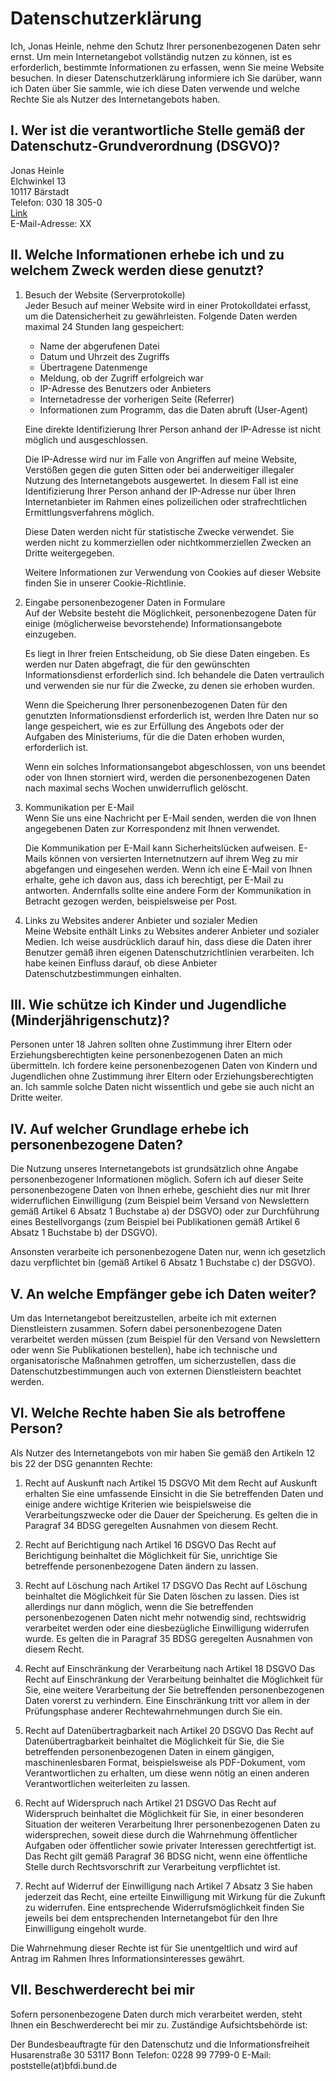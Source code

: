 # Datenschutzerklärung

Ich, Jonas Heinle, nehme den Schutz Ihrer personenbezogenen Daten sehr ernst.
Um mein Internetangebot vollständig nutzen zu können, ist es erforderlich, 
bestimmte Informationen zu erfassen, wenn Sie meine Website besuchen. 
In dieser Datenschutzerklärung informiere ich Sie darüber, wann ich Daten über Sie sammle,
 wie ich diese Daten verwende und welche Rechte Sie als Nutzer des Internetangebots haben.

## I. Wer ist die verantwortliche Stelle gemäß der Datenschutz-Grundverordnung (DSGVO)?
Jonas Heinle  
Elchwinkel 13  
10117 Bärstadt  
Telefon: 030 18 305-0  
[Link](#)  
E-Mail-Adresse: XX

## II. Welche Informationen erhebe ich und zu welchem Zweck werden diese genutzt?
1. 	Besuch der Website (Serverprotokolle)  
   	Jeder Besuch auf meiner Website wird in einer Protokolldatei erfasst, 
   	um die Datensicherheit zu gewährleisten. Folgende Daten werden maximal 
   	24 Stunden lang gespeichert:

	- Name der abgerufenen Datei
   	- Datum und Uhrzeit des Zugriffs
   	- Übertragene Datenmenge
   	- Meldung, ob der Zugriff erfolgreich war
   	- IP-Adresse des Benutzers oder Anbieters
   	- Internetadresse der vorherigen Seite (Referrer)
   	- Informationen zum Programm, das die Daten abruft (User-Agent)

   	Eine direkte Identifizierung Ihrer Person anhand der IP-Adresse ist nicht 
   	möglich und ausgeschlossen.

   	Die IP-Adresse wird nur im Falle von Angriffen auf meine Website, 
   	Verstößen gegen die guten Sitten oder bei anderweitiger illegaler Nutzung
    des Internetangebots ausgewertet. In diesem Fall ist eine Identifizierung 
	Ihrer Person anhand der IP-Adresse nur über Ihren Internetanbieter im Rahmen 
	eines polizeilichen oder strafrechtlichen Ermittlungsverfahrens möglich.

   	Diese Daten werden nicht für statistische Zwecke verwendet. 
	Sie werden nicht zu kommerziellen oder nichtkommerziellen Zwecken
	an Dritte weitergegeben.

   	Weitere Informationen zur Verwendung von Cookies auf dieser Website 
	finden Sie in unserer Cookie-Richtlinie.

2. 	Eingabe personenbezogener Daten in Formulare  
   	Auf der Website besteht die Möglichkeit, personenbezogene Daten für einige
	(möglicherweise bevorstehende) Informationsangebote einzugeben.

   	Es liegt in Ihrer freien Entscheidung, ob Sie diese Daten eingeben. 
	Es werden nur Daten abgefragt, die für den gewünschten Informationsdienst
	erforderlich sind. Ich behandele die Daten vertraulich und verwenden sie
	nur für die Zwecke, zu denen sie erhoben wurden.

   	Wenn die Speicherung Ihrer personenbezogenen Daten für den genutzten
	Informationsdienst erforderlich ist, werden Ihre Daten nur so lange gespeichert,
	wie es zur Erfüllung des Angebots oder der Aufgaben des Ministeriums, 
	für die die Daten erhoben wurden, erforderlich ist.

   	Wenn ein solches Informationsangebot abgeschlossen, von uns beendet
	oder von Ihnen storniert wird, werden die personenbezogenen Daten nach 
	maximal sechs Wochen unwiderruflich gelöscht.

3. Kommunikation per E-Mail  
   Wenn Sie uns eine Nachricht per E-Mail senden, werden die von Ihnen 
   angegebenen Daten zur Korrespondenz mit Ihnen verwendet.

   Die Kommunikation per E-Mail kann Sicherheitslücken aufweisen. E-Mails 
   können von versierten Internetnutzern auf ihrem Weg zu mir abgefangen 
   und eingesehen werden. Wenn ich eine E-Mail von Ihnen erhalte, gehe ich 
   davon aus, dass ich berechtigt, per E-Mail zu antworten. Andernfalls sollte 
   eine andere Form der Kommunikation in Betracht gezogen werden, beispielsweise per Post.

4. Links zu Websites anderer Anbieter und sozialer Medien  
   Meine Website enthält Links zu Websites anderer Anbieter und sozialer Medien. 
   Ich weise ausdrücklich darauf hin, dass diese die Daten ihrer Benutzer gemäß 
   ihren eigenen Datenschutzrichtlinien verarbeiten. 
   Ich habe keinen Einfluss darauf, ob diese Anbieter Datenschutzbestimmungen einhalten.

## III. Wie schütze ich Kinder und Jugendliche (Minderjährigenschutz)?
Personen unter 18 Jahren sollten ohne Zustimmung ihrer Eltern oder Erziehungsberechtigten
keine personenbezogenen Daten an mich übermitteln. Ich fordere keine personenbezogenen Daten
von Kindern und Jugendlichen ohne Zustimmung ihrer Eltern oder Erziehungsberechtigten an. 
Ich sammle solche Daten nicht wissentlich und gebe sie auch nicht an Dritte weiter.

## IV. Auf welcher Grundlage erhebe ich personenbezogene Daten?
Die Nutzung unseres Internetangebots ist grundsätzlich ohne Angabe 
personenbezogener Informationen möglich. Sofern ich auf dieser Seite personenbezogene 
Daten von Ihnen erhebe, geschieht dies nur mit Ihrer widerruflichen Einwilligung 
(zum Beispiel beim Versand von Newslettern gemäß Artikel 6 Absatz 1 Buchstabe a) der DSGVO)
oder zur Durchführung eines Bestellvorgangs 
(zum Beispiel bei Publikationen gemäß Artikel 6 Absatz 1 Buchstabe b) der DSGVO).

Ansonsten verarbeite ich personenbezogene Daten nur, wenn ich gesetzlich dazu 
verpflichtet bin (gemäß Artikel 6 Absatz 1 Buchstabe c) der DSGVO).

## V. An welche Empfänger gebe ich Daten weiter?
Um das Internetangebot bereitzustellen, arbeite ich mit externen Dienstleistern zusammen. 
Sofern dabei personenbezogene Daten verarbeitet werden müssen 
(zum Beispiel für den Versand von Newslettern oder wenn Sie Publikationen bestellen), 
habe ich technische und organisatorische Maßnahmen getroffen, um sicherzustellen, 
dass die Datenschutzbestimmungen auch von externen Dienstleistern beachtet werden.

## VI. Welche Rechte haben Sie als betroffene Person?
Als Nutzer des Internetangebots von mir haben Sie gemäß den Artikeln 12 bis 22 der DSG genannten
Rechte: 

1. 	Recht auf Auskunft nach Artikel 15 DSGVO
	Mit dem Recht auf Auskunft erhalten Sie eine umfassende Einsicht in die Sie 
	betreffenden Daten und einige andere wichtige Kriterien wie beispielsweise die 
	Verarbeitungszwecke oder die Dauer der Speicherung. Es gelten die in Paragraf 34 BDSG 
	geregelten Ausnahmen von diesem Recht. 

2. 	Recht auf Berichtigung nach Artikel 16 DSGVO
	Das Recht auf Berichtigung beinhaltet die Möglichkeit für Sie, unrichtige 
	Sie betreffende personenbezogene Daten ändern zu lassen. 

3.	Recht auf Löschung nach Artikel 17 DSGVO
	Das Recht auf Löschung beinhaltet die Möglichkeit für Sie Daten löschen zu lassen. 
	Dies ist allerdings nur dann möglich, wenn die Sie betreffenden personenbezogenen 
	Daten nicht mehr notwendig sind, rechtswidrig verarbeitet werden oder eine 
	diesbezügliche Einwilligung widerrufen wurde. 
	Es gelten die in Paragraf 35 BDSG geregelten Ausnahmen von diesem Recht.

4. 	Recht auf Einschränkung der Verarbeitung nach Artikel 18 DSGVO
	Das Recht auf Einschränkung der Verarbeitung beinhaltet die Möglichkeit für Sie,
	eine weitere Verarbeitung der Sie betreffenden personenbezogenen Daten vorerst
	zu verhindern. Eine Einschränkung tritt vor allem in der Prüfungsphase anderer
	Rechtewahrnehmungen durch Sie ein. 

5.	Recht auf Datenübertragbarkeit nach Artikel 20 DSGVO
	Das Recht auf Datenübertragbarkeit beinhaltet die Möglichkeit für Sie, 
	die Sie betreffenden personenbezogenen Daten in einem gängigen, maschinenlesbaren Format, 
	beispielsweise als PDF-Dokument, vom Verantwortlichen zu erhalten, 
	um diese wenn nötig an einen anderen Verantwortlichen weiterleiten zu lassen.

6.	Recht auf Widerspruch nach Artikel 21 DSGVO
	Das Recht auf Widerspruch beinhaltet die Möglichkeit für Sie, 
	in einer besonderen Situation der weiteren Verarbeitung Ihrer
	personenbezogenen Daten zu widersprechen, soweit diese durch die Wahrnehmung
	öffentlicher Aufgaben oder öffentlicher sowie privater Interessen gerechtfertigt ist.
	Das Recht gilt gemäß Paragraf 36 BDSG nicht, wenn eine öffentliche Stelle durch 
	Rechtsvorschrift zur Verarbeitung verpflichtet ist.

7.	Recht auf Widerruf der Einwilligung nach Artikel 7 Absatz 3 
	Sie haben jederzeit das Recht, eine erteilte Einwilligung mit Wirkung für die 
	Zukunft zu widerrufen. Eine entsprechende Widerrufsmöglichkeit finden Sie jeweils 
	bei dem entsprechenden Internetangebot für den Ihre Einwilligung eingeholt wurde.

Die Wahrnehmung dieser Rechte ist für Sie unentgeltlich und wird auf Antrag im 
Rahmen Ihres Informationsinteresses gewährt.

## VII. Beschwerderecht bei mir

Sofern personenbezogene Daten durch mich verarbeitet werden, steht Ihnen ein 
Beschwerderecht bei mir zu. Zuständige Aufsichtsbehörde ist:

Der Bundesbeauftragte für den Datenschutz und die Informationsfreiheit
Husarenstraße 30
53117 Bonn
Telefon: 0228 99 7799-0
E-Mail: poststelle(at)bfdi.bund.de